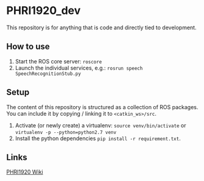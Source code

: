 # PHRI1920_dev

This repository is for anything that is code and directly tied to development.

## How to use

1. Start the ROS core server: `roscore`
2. Launch the individual services, e.g.: `rosrun speech SpeechRecognitionStub.py`

## Setup

The content of this repository is structured as a collection of ROS packages. You can include it by copying / linking it to `<catkin_ws>/src`.

1. Activate (or newly create) a virtualenv: `source venv/bin/activate` or `virtualenv -p --python=python2.7 venv`
1. Install the python dependencies `pip install -r requirement.txt`.



## Links

[PHRI1920 Wiki](https://www2.informatik.uni-hamburg.de/WTM/wtm/wtmwiki/index.php/Category:Project_Human_Robot_Interaction_2019-20)

